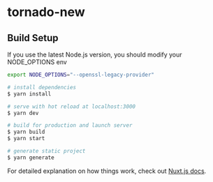 # tornado-new

## Build Setup

If you use the latest Node.js version, you should modify your NODE_OPTIONS env

```bash
export NODE_OPTIONS="--openssl-legacy-provider"
```

```bash
# install dependencies
$ yarn install

# serve with hot reload at localhost:3000
$ yarn dev

# build for production and launch server
$ yarn build
$ yarn start

# generate static project
$ yarn generate
```

For detailed explanation on how things work, check out [Nuxt.js docs](https://nuxtjs.org).
